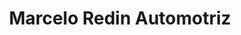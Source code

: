 ---
title: "Marcelo Redin Automotriz"
url: /quito/marcelo-redin-automotriz/
shop: reparación de automóviles
---
